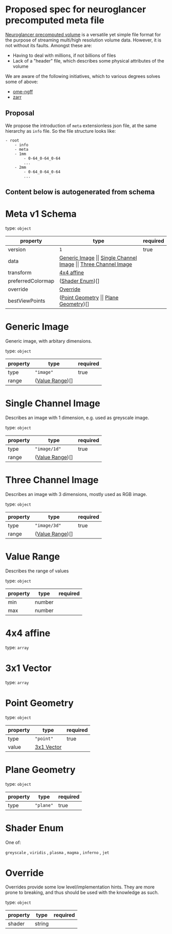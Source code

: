 # Proposed spec for neuroglancer precomputed meta file

[Neuroglancer precomputed volume](https://github.com/google/neuroglancer/blob/master/src/neuroglancer/datasource/precomputed/README.md) is a versatile yet simple file format for the purpose of streaming multi/high resolution volume data. However, it is not without its faults. Amongst these are:

- Having to deal with millions, if not billions of files
- Lack of a "header" file, which describes some physical attributes of the volume

We are aware of the following initiatives, which to various degrees solves some of above:

- [ome-ngff](https://ngff.openmicroscopy.org/latest/)
- [zarr](https://github.com/zarr-developers/zarr-specs)

## Proposal

We propose the introduction of `meta` extensionless json file, at the same hierarchy as `info` file. So the file structure looks like:

```
- root
    - info
    - meta
    - 1mm
        - 0-64_0-64_0-64
        ...
    - 2mm
        - 0-64_0-64_0-64
        ...
```

Content below is autogenerated from schema
---


# Meta v1 Schema

type: `object`


| property | type | required |
| --- | --- | --- |
| version | `1` | true |
| data | [Generic Image](#definitions-data-image) \|\| [Single Channel Image](#definitions-data-image-1d) \|\| [Three Channel Image](#definitions-data-image-3d) |  |
| transform | [4x4 affine](#definitions-mat4) |  |
| preferredColormap | ([Shader Enum](#definitions-shader-enum))[] |  |
| override | [Override](#definitions-override) |  |
| bestViewPoints | ([Point Geometry](#definitions-geometry-point) \|\| [Plane Geometry](#definitions-geometry-plane))[] |  |

<a name="definitions-data-image"></a>

# Generic Image

Generic image, with arbitary dimensions.

type: `object`


| property | type | required |
| --- | --- | --- |
| type | `"image"` | true |
| range | ([Value Range](#definitions-range))[] |  |

<a name="definitions-data-image-1d"></a>

# Single Channel Image

Describes an image with 1 dimension, e.g. used as greyscale image.

type: `object`


| property | type | required |
| --- | --- | --- |
| type | `"image/1d"` | true |
| range | ([Value Range](#definitions-range))[] |  |

<a name="definitions-data-image-3d"></a>

# Three Channel Image

Describes an image with 3 dimensions, mostly used as RGB image.

type: `object`


| property | type | required |
| --- | --- | --- |
| type | `"image/3d"` | true |
| range | ([Value Range](#definitions-range))[] |  |

<a name="definitions-range"></a>

# Value Range

Describes the range of values

type: `object`


| property | type | required |
| --- | --- | --- |
| min | number |  |
| max | number |  |

<a name="definitions-mat4"></a>

# 4x4 affine

type: `array`


<a name="definitions-vec3"></a>

# 3x1 Vector

type: `array`


<a name="definitions-geometry-point"></a>

# Point Geometry

type: `object`


| property | type | required |
| --- | --- | --- |
| type | `"point"` | true |
| value | [3x1 Vector](#definitions-vec3) |  |

<a name="definitions-geometry-plane"></a>

# Plane Geometry

type: `object`


| property | type | required |
| --- | --- | --- |
| type | `"plane"` | true |

<a name="definitions-shader-enum"></a>

# Shader Enum

One of:

`greyscale` , `viridis` , `plasma` , `magma` , `inferno` , `jet`

<a name="definitions-override"></a>

# Override

Overrides provide some low level/implementation hints. They are more prone to breaking, and thus should be used with the knowledge as such.

type: `object`


| property | type | required |
| --- | --- | --- |
| shader | string |  |